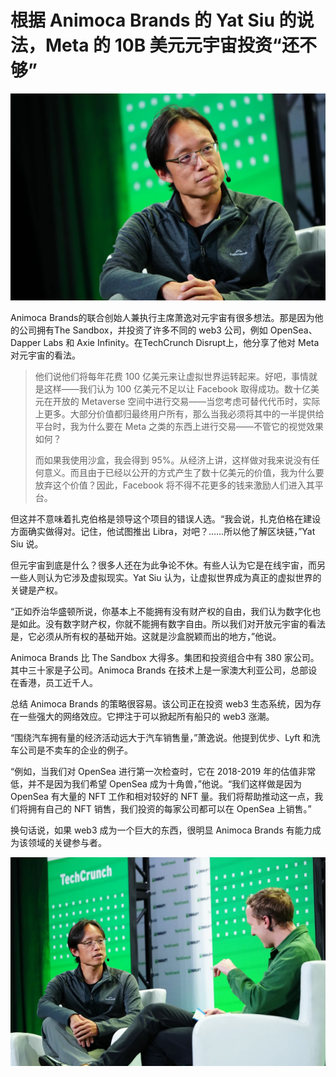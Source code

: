 # 根据 Animoca Brands 的 Yat Siu 的说法，Meta 的 10B 美元元宇宙投资“还不够”




![元宇宙](28.png)



Animoca Brands的联合创始人兼执行主席萧逸对元宇宙有很多想法。那是因为他的公司拥有The Sandbox，并投资了许多不同的 web3 公司，例如 OpenSea、Dapper Labs 和 Axie Infinity。在TechCrunch Disrupt上，他分享了他对 Meta 对元宇宙的看法。

> 他们说他们将每年花费 100 亿美元来让虚拟世界运转起来。好吧，事情就是这样——我们认为 100 亿美元不足以让 Facebook 取得成功。数十亿美元在开放的 Metaverse 空间中进行交易——当您考虑可替代代币时，实际上更多。大部分价值都归最终用户所有，那么当我必须将其中的一半提供给平台时，我为什么要在 Meta 之类的东西上进行交易——不管它的视觉效果如何？
>
> 而如果我使用沙盒，我会得到 95%。从经济上讲，这样做对我来说没有任何意义。而且由于已经以公开的方式产生了数十亿美元的价值，我为什么要放弃这个价值？因此，Facebook 将不得不花更多的钱来激励人们进入其平台。

但这并不意味着扎克伯格是领导这个项目的错误人选。“我会说，扎克伯格在建设方面确实做得对。记住，他试图推出 Libra，对吧？......所以他了解区块链，”Yat Siu 说。

但元宇宙到底是什么？很多人还在为此争论不休。有些人认为它是在线宇宙，而另一些人则认为它涉及虚拟现实。Yat Siu 认为，让虚拟世界成为真正的虚拟世界的关键是产权。

“正如乔治华盛顿所说，你基本上不能拥有没有财产权的自由，我们认为数字化也是如此。没有数字财产权，你就不能拥有数字自由。所以我们对开放元宇宙的看法是，它必须从所有权的基础开始。这就是沙盒脱颖而出的地方，”他说。

Animoca Brands 比 The Sandbox 大得多。集团和投资组合中有 380 家公司。其中三十家是子公司。Animoca Brands 在技术上是一家澳大利亚公司，总部设在香港，员工近千人。

总结 Animoca Brands 的策略很容易。该公司正在投资 web3 生态系统，因为存在一些强大的网络效应。它押注于可以掀起所有船只的 web3 涨潮。

“围绕汽车拥有量的经济活动远大于汽车销售量，”萧逸说。他提到优步、Lyft 和洗车公司是不卖车的企业的例子。

“例如，当我们对 OpenSea 进行第一次检查时，它在 2018-2019 年的估值非常低，并不是因为我们希望 OpenSea 成为十角兽，”他说。“我们这样做是因为 OpenSea 有大量的 NFT 工作和相对较好的 NFT 量。我们将帮助推动这一点，我们将拥有自己的 NFT 销售，我们投资的每家公司都可以在 OpenSea 上销售。”

换句话说，如果 web3 成为一个巨大的东西，很明显 Animoca Brands 有能力成为该领域的关键参与者。

![图片](29.png)
